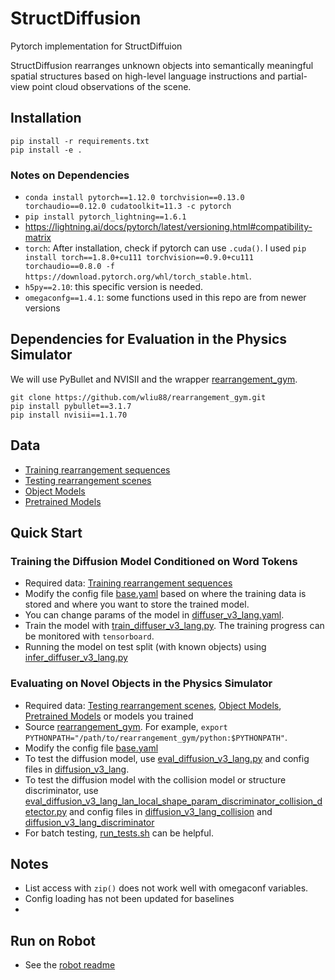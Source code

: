 # StructDiffusion

Pytorch implementation for StructDiffuion

StructDiffusion rearranges unknown objects into semantically meaningful spatial structures based on high-level language instructions and partial-view
point cloud observations of the scene.

## Installation

```
pip install -r requirements.txt
pip install -e .
```

### Notes on Dependencies
- `conda install pytorch==1.12.0 torchvision==0.13.0 torchaudio==0.12.0 cudatoolkit=11.3 -c pytorch`
- `pip install pytorch_lightning==1.6.1`
- https://lightning.ai/docs/pytorch/latest/versioning.html#compatibility-matrix
- `torch`: After installation, check if pytorch can use `.cuda()`. I used `pip install torch==1.8.0+cu111 torchvision==0.9.0+cu111 torchaudio==0.8.0 -f https://download.pytorch.org/whl/torch_stable.html`.
- `h5py==2.10`: this specific version is needed.
- `omegaconfg==1.4.1`: some functions used in this repo are from newer versions

## Dependencies for Evaluation in the Physics Simulator
We will use PyBullet and NVISII and the wrapper [rearrangement_gym](https://github.com/wliu88/rearrangement_gym.git).
```
git clone https://github.com/wliu88/rearrangement_gym.git
pip install pybullet==3.1.7
pip install nvisii==1.1.70
```

## Data
- [Training rearrangement sequences](https://www.dropbox.com/s/v6dx9o7n7xub094/training_data.zip?dl=0)
- [Testing rearrangement scenes](https://www.dropbox.com/s/colp3l5v5tpnnne/testing_data.zip?dl=0)
- [Object Models](https://www.dropbox.com/s/3awy4aewf0afslb/models.zip?dl=0)
- [Pretrained Models](https://www.dropbox.com/s/cnv91p05s725lyv/housekeep_custom_handpicked_small.zip?dl=0)

## Quick Start

### Training the Diffusion Model Conditioned on Word Tokens
- Required data: [Training rearrangement sequences](https://www.dropbox.com/s/v6dx9o7n7xub094/training_data.zip?dl=0)
- Modify the config file [base.yaml](configs/base.yaml) based on where the training data is stored and where you want to store the trained model.
- You can change params of the model in [diffuser_v3_lang.yaml](configs/diffuser_v3_lang.yaml).
- Train the model with [train_diffuser_v3_lang.py](src/StructDiffusion/training/train_diffuser_v3_lang.py). The training progress can be monitored with `tensorboard`. 
- Running the model on test split (with known objects) using [infer_diffuser_v3_lang.py](src/StructDiffusion/evaluation/infer_diffuser_v3_lang.py)

### Evaluating on Novel Objects in the Physics Simulator
- Required data: [Testing rearrangement scenes](https://www.dropbox.com/s/colp3l5v5tpnnne/testing_data.zip?dl=0), [Object Models](https://www.dropbox.com/s/3awy4aewf0afslb/models.zip?dl=0), [Pretrained Models](https://www.dropbox.com/s/cnv91p05s725lyv/housekeep_custom_handpicked_small.zip?dl=0) or models you trained
- Source [rearrangement_gym](https://github.com/wliu88/rearrangement_gym.git). For example, ```export PYTHONPATH="/path/to/rearrangement_gym/python:$PYTHONPATH"```.
- Modify the config file [base.yaml](configs/physics_eval/dataset_housekeep_custom/base.yaml)
- To test the diffusion model, use [eval_diffusion_v3_lang.py](src/StructDiffusion/physics_eval/Feval_diffusion_v3_lang.py) and config files in [diffusion_v3_lang](configs/physics_eval/dataset_housekeep_custom/diffusion_v3_lang).
- To test the diffusion model with the collision model or structure discriminator, use [eval_diffusion_v3_lang_lan_local_shape_param_discriminator_collision_detector.py](src/StructDiffusion/physics_eval/eval_diffusion_v3_lang_lan_local_shape_param_discriminator_collision_detector.py) and config files in [diffusion_v3_lang_collision](configs/physics_eval/dataset_housekeep_custom/diffusion_v3_lang_collision) and [diffusion_v3_lang_discriminator](configs/physics_eval/dataset_housekeep_custom/diffusion_v3_lang_discriminator)
- For batch testing, [run_tests.sh](src/StructDiffusion/physics_eval/run_tests.sh) can be helpful.

## Notes
- List access with `zip()` does not work well with omegaconf variables.
- Config loading has not been updated for baselines
- 

## Run on Robot
- See the [robot readme](./src/robot/README.md)